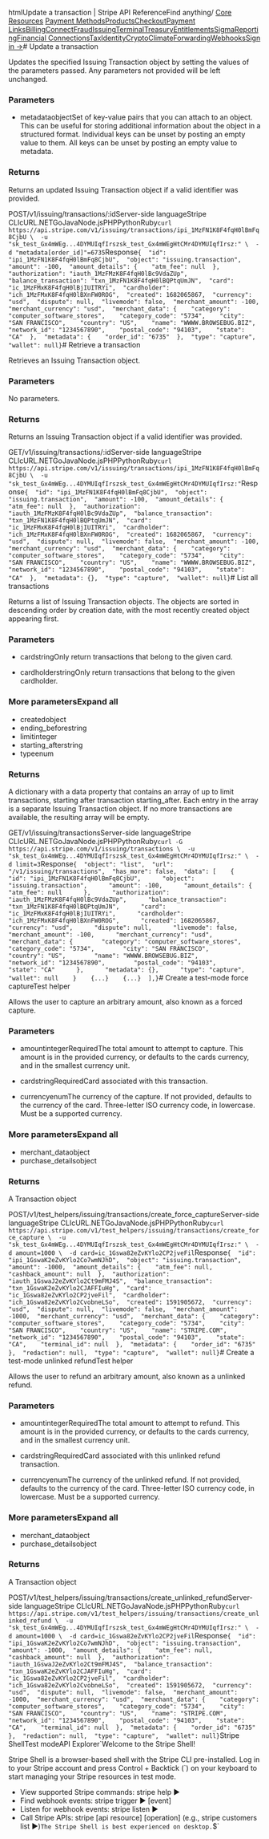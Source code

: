 htmlUpdate a transaction | Stripe API Reference[](/api)Find anything/
[Core Resources](#)
[Payment Methods](#)[Products](#)[Checkout](#)[Payment Links](#)[Billing](#)[Connect](#)[Fraud](#)[Issuing](#)[Terminal](#)[Treasury](#)[Entitlements](#)[Sigma](#)[Reporting](#)[Financial Connections](#)[Tax](#)[Identity](#)[Crypto](#)[Climate](#)[Forwarding](#)[Webhooks](#)[Sign in →](https://dashboard.stripe.com/login)# Update a transaction

Updates the specified Issuing Transaction object by setting the values of the parameters passed. Any parameters not provided will be left unchanged.

### Parameters

- metadataobjectSet of key-value pairs that you can attach to an object. This can be useful for storing additional information about the object in a structured format. Individual keys can be unset by posting an empty value to them. All keys can be unset by posting an empty value to metadata.



### Returns

Returns an updated Issuing Transaction object if a valid identifier was provided.

POST/v1/issuing/transactions/:idServer-side languageStripe CLIcURL.NETGoJavaNode.jsPHPPythonRuby[](#)[](#)`curl https://api.stripe.com/v1/issuing/transactions/ipi_1MzFN1K8F4fqH0lBmFq8CjbU \  -u "sk_test_Gx4mWEg...4DYMUIqfIrszsk_test_Gx4mWEgHtCMr4DYMUIqfIrsz:" \  -d "metadata[order_id]"=6735`Response`{  "id": "ipi_1MzFN1K8F4fqH0lBmFq8CjbU",  "object": "issuing.transaction",  "amount": -100,  "amount_details": {    "atm_fee": null  },  "authorization": "iauth_1MzFMzK8F4fqH0lBc9VdaZUp",  "balance_transaction": "txn_1MzFN1K8F4fqH0lBQPtqUmJN",  "card": "ic_1MzFMxK8F4fqH0lBjIUITRYi",  "cardholder": "ich_1MzFMxK8F4fqH0lBXnFW0ROG",  "created": 1682065867,  "currency": "usd",  "dispute": null,  "livemode": false,  "merchant_amount": -100,  "merchant_currency": "usd",  "merchant_data": {    "category": "computer_software_stores",    "category_code": "5734",    "city": "SAN FRANCISCO",    "country": "US",    "name": "WWWW.BROWSEBUG.BIZ",    "network_id": "1234567890",    "postal_code": "94103",    "state": "CA"  },  "metadata": {    "order_id": "6735"  },  "type": "capture",  "wallet": null}`# Retrieve a transaction

Retrieves an Issuing Transaction object.

### Parameters

No parameters.

### Returns

Returns an Issuing Transaction object if a valid identifier was provided.

GET/v1/issuing/transactions/:idServer-side languageStripe CLIcURL.NETGoJavaNode.jsPHPPythonRuby[](#)[](#)`curl https://api.stripe.com/v1/issuing/transactions/ipi_1MzFN1K8F4fqH0lBmFq8CjbU \  -u "sk_test_Gx4mWEg...4DYMUIqfIrszsk_test_Gx4mWEgHtCMr4DYMUIqfIrsz:"`Response`{  "id": "ipi_1MzFN1K8F4fqH0lBmFq8CjbU",  "object": "issuing.transaction",  "amount": -100,  "amount_details": {    "atm_fee": null  },  "authorization": "iauth_1MzFMzK8F4fqH0lBc9VdaZUp",  "balance_transaction": "txn_1MzFN1K8F4fqH0lBQPtqUmJN",  "card": "ic_1MzFMxK8F4fqH0lBjIUITRYi",  "cardholder": "ich_1MzFMxK8F4fqH0lBXnFW0ROG",  "created": 1682065867,  "currency": "usd",  "dispute": null,  "livemode": false,  "merchant_amount": -100,  "merchant_currency": "usd",  "merchant_data": {    "category": "computer_software_stores",    "category_code": "5734",    "city": "SAN FRANCISCO",    "country": "US",    "name": "WWWW.BROWSEBUG.BIZ",    "network_id": "1234567890",    "postal_code": "94103",    "state": "CA"  },  "metadata": {},  "type": "capture",  "wallet": null}`# List all transactions

Returns a list of Issuing Transaction objects. The objects are sorted in descending order by creation date, with the most recently created object appearing first.

### Parameters

- cardstringOnly return transactions that belong to the given card.


- cardholderstringOnly return transactions that belong to the given cardholder.



### More parametersExpand all

- createdobject
- ending_beforestring
- limitinteger
- starting_afterstring
- typeenum

### Returns

A dictionary with a data property that contains an array of up to limit transactions, starting after transaction starting_after. Each entry in the array is a separate Issuing Transaction object. If no more transactions are available, the resulting array will be empty.

GET/v1/issuing/transactionsServer-side languageStripe CLIcURL.NETGoJavaNode.jsPHPPythonRuby[](#)[](#)`curl -G https://api.stripe.com/v1/issuing/transactions \  -u "sk_test_Gx4mWEg...4DYMUIqfIrszsk_test_Gx4mWEgHtCMr4DYMUIqfIrsz:" \  -d limit=3`Response`{  "object": "list",  "url": "/v1/issuing/transactions",  "has_more": false,  "data": [    {      "id": "ipi_1MzFN1K8F4fqH0lBmFq8CjbU",      "object": "issuing.transaction",      "amount": -100,      "amount_details": {        "atm_fee": null      },      "authorization": "iauth_1MzFMzK8F4fqH0lBc9VdaZUp",      "balance_transaction": "txn_1MzFN1K8F4fqH0lBQPtqUmJN",      "card": "ic_1MzFMxK8F4fqH0lBjIUITRYi",      "cardholder": "ich_1MzFMxK8F4fqH0lBXnFW0ROG",      "created": 1682065867,      "currency": "usd",      "dispute": null,      "livemode": false,      "merchant_amount": -100,      "merchant_currency": "usd",      "merchant_data": {        "category": "computer_software_stores",        "category_code": "5734",        "city": "SAN FRANCISCO",        "country": "US",        "name": "WWWW.BROWSEBUG.BIZ",        "network_id": "1234567890",        "postal_code": "94103",        "state": "CA"      },      "metadata": {},      "type": "capture",      "wallet": null    }    {...}    {...}  ],}`# Create a test-mode force captureTest helper

Allows the user to capture an arbitrary amount, also known as a forced capture.

### Parameters

- amountintegerRequiredThe total amount to attempt to capture. This amount is in the provided currency, or defaults to the cards currency, and in the smallest currency unit.


- cardstringRequiredCard associated with this transaction.


- currencyenumThe currency of the capture. If not provided, defaults to the currency of the card. Three-letter ISO currency code, in lowercase. Must be a supported currency.



### More parametersExpand all

- merchant_dataobject
- purchase_detailsobject

### Returns

A Transaction object

POST/v1/test_helpers/issuing/transactions/create_force_captureServer-side languageStripe CLIcURL.NETGoJavaNode.jsPHPPythonRuby[](#)[](#)`curl https://api.stripe.com/v1/test_helpers/issuing/transactions/create_force_capture \  -u "sk_test_Gx4mWEg...4DYMUIqfIrszsk_test_Gx4mWEgHtCMr4DYMUIqfIrsz:" \  -d amount=1000 \  -d card=ic_1Gswa82eZvKYlo2CP2jveFil`Response`{  "id": "ipi_1GswaK2eZvKYlo2Co7wmNJhD",  "object": "issuing.transaction",  "amount": -1000,  "amount_details": {    "atm_fee": null,    "cashback_amount": null  },  "authorization": "iauth_1GswaJ2eZvKYlo2Ct9mFMJ4S",  "balance_transaction": "txn_1GswaK2eZvKYlo2CJAFFIuHg",  "card": "ic_1Gswa82eZvKYlo2CP2jveFil",  "cardholder": "ich_1Gswa82eZvKYlo2CvobneLSo",  "created": 1591905672,  "currency": "usd",  "dispute": null,  "livemode": false,  "merchant_amount": -1000,  "merchant_currency": "usd",  "merchant_data": {    "category": "computer_software_stores",    "category_code": "5734",    "city": "SAN FRANCISCO",    "country": "US",    "name": "STRIPE.COM",    "network_id": "1234567890",    "postal_code": "94103",    "state": "CA",    "terminal_id": null  },  "metadata": {    "order_id": "6735"  },  "redaction": null,  "type": "capture",  "wallet": null}`# Create a test-mode unlinked refundTest helper

Allows the user to refund an arbitrary amount, also known as a unlinked refund.

### Parameters

- amountintegerRequiredThe total amount to attempt to refund. This amount is in the provided currency, or defaults to the cards currency, and in the smallest currency unit.


- cardstringRequiredCard associated with this unlinked refund transaction.


- currencyenumThe currency of the unlinked refund. If not provided, defaults to the currency of the card. Three-letter ISO currency code, in lowercase. Must be a supported currency.



### More parametersExpand all

- merchant_dataobject
- purchase_detailsobject

### Returns

A Transaction object

POST/v1/test_helpers/issuing/transactions/create_unlinked_refundServer-side languageStripe CLIcURL.NETGoJavaNode.jsPHPPythonRuby[](#)[](#)`curl https://api.stripe.com/v1/test_helpers/issuing/transactions/create_unlinked_refund \  -u "sk_test_Gx4mWEg...4DYMUIqfIrszsk_test_Gx4mWEgHtCMr4DYMUIqfIrsz:" \  -d amount=1000 \  -d card=ic_1Gswa82eZvKYlo2CP2jveFil`Response`{  "id": "ipi_1GswaK2eZvKYlo2Co7wmNJhD",  "object": "issuing.transaction",  "amount": -1000,  "amount_details": {    "atm_fee": null,    "cashback_amount": null  },  "authorization": "iauth_1GswaJ2eZvKYlo2Ct9mFMJ4S",  "balance_transaction": "txn_1GswaK2eZvKYlo2CJAFFIuHg",  "card": "ic_1Gswa82eZvKYlo2CP2jveFil",  "cardholder": "ich_1Gswa82eZvKYlo2CvobneLSo",  "created": 1591905672,  "currency": "usd",  "dispute": null,  "livemode": false,  "merchant_amount": -1000,  "merchant_currency": "usd",  "merchant_data": {    "category": "computer_software_stores",    "category_code": "5734",    "city": "SAN FRANCISCO",    "country": "US",    "name": "STRIPE.COM",    "network_id": "1234567890",    "postal_code": "94103",    "state": "CA",    "terminal_id": null  },  "metadata": {    "order_id": "6735"  },  "redaction": null,  "type": "capture",  "wallet": null}`Stripe ShellTest modeAPI Explorer[](https://stripe.com/docs/stripe-cli#install)`Welcome to the Stripe Shell!

Stripe Shell is a browser-based shell with the Stripe CLI pre-installed. Log in to your
Stripe account and press Control + Backtick (`) on your keyboard to start managing your Stripe
resources in test mode.

- View supported Stripe commands: stripe help ▶️
- Find webhook events: stripe trigger ▶️ [event]
- Listen for webhook events: stripe listen ▶
- Call Stripe APIs: stripe [api resource] [operation] (e.g., stripe customers list ▶️)`The Stripe Shell is best experienced on desktop.`$`